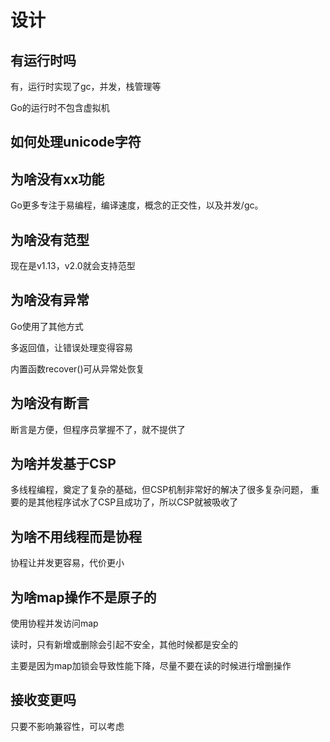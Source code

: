 # 设计

## 有运行时吗

有，运行时实现了gc，并发，栈管理等

Go的运行时不包含虚拟机

## 如何处理unicode字符

## 为啥没有xx功能

Go更多专注于易编程，编译速度，概念的正交性，以及并发/gc。

## 为啥没有范型

现在是v1.13，v2.0就会支持范型

## 为啥没有异常

Go使用了其他方式

多返回值，让错误处理变得容易

内置函数recover()可从异常处恢复

## 为啥没有断言

断言是方便，但程序员掌握不了，就不提供了

## 为啥并发基于CSP

多线程编程，奠定了复杂的基础，但CSP机制非常好的解决了很多复杂问题，
重要的是其他程序试水了CSP且成功了，所以CSP就被吸收了

## 为啥不用线程而是协程

协程让并发更容易，代价更小

## 为啥map操作不是原子的

使用协程并发访问map

读时，只有新增或删除会引起不安全，其他时候都是安全的

主要是因为map加锁会导致性能下降，尽量不要在读的时候进行增删操作

## 接收变更吗

只要不影响兼容性，可以考虑
